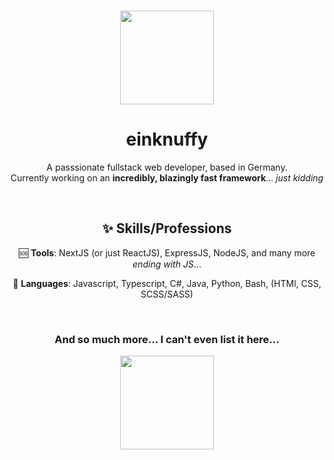 <p align="center">
   <br />
   <a href="https://github.com/einKnuffy" target="_blank"><img width="150px" src="https://avatars.githubusercontent.com/u/66639485?s=400&u=fc9b6f7cbddb6dfbb93dc63483f7fc7aee75ac2e&v=4" /></a>
   <h1 align="center"><b>einknuffy</b></h1>
   <p align="center">A passsionate fullstack web developer, based in Germany. <br/> Currently working on an <b>incredibly, blazingly fast framework</b>... <i>just kidding</i></p>
</p>

<br/>

<p align="center">
   <h2 align="center"><b>✨ Skills/Professions </b></h2>
   <p align="center">🆘 <b>Tools</b>: NextJS (or just ReactJS), ExpressJS, NodeJS, and many more <i>ending with JS</i>...</p>
   <p align="center">🏁 <b>Languages</b>: Javascript, Typescript, C#, Java, Python, Bash, (HTMl, CSS, SCSS/SASS)</p>
</p>
<br/>
<h3 align="center"><b>And so much more... I can't even list it here...</b></h3>
<p align="center">
  <img width="150px" src="https://i.kym-cdn.com/entries/icons/facebook/000/016/546/hidethepainharold.jpg" />
</p>
